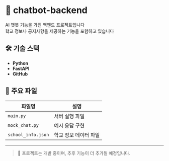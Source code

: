 # 💬 chatbot-backend

AI 챗봇 기능을 가진 백엔드 프로젝트입니다  
학교 정보나 공지사항을 제공하는 기능을 포함하고 있습니다

## 🛠️ 기술 스택

- **Python**  
- **FastAPI**  
- **GitHub**

## 📁 주요 파일

| 파일명             | 설명                 |
|------------------|--------------------|
| `main.py`        | 서버 실행 파일         |
| `mock_chat.py`   | 예시 응답 구현         |
| `school_info.json` | 학교 정보 데이터 파일 |

---

> 🚧 프로젝트는 개발 중이며, 추후 기능이 더 추가될 예정입니다.
